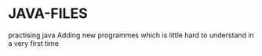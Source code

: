 # JAVA-FILES
practising java 
Adding new programmes which is little hard to understand in a very first time
